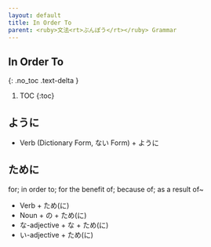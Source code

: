 ```yaml
---
layout: default
title: In Order To
parent: <ruby>文法<rt>ぶんぽう</rt></ruby> Grammar
---
```


## In Order To
{: .no_toc .text-delta }

1. TOC
{:toc}

## ように
- Verb (Dictionary Form, ない Form) + ように

## ために
for; in order to; for the benefit of; because of; as a result of~
- Verb + ため(に)
- Noun + の + ため(に)
- な-adjective + な + ため(に)
- い-adjective + ため(に)

